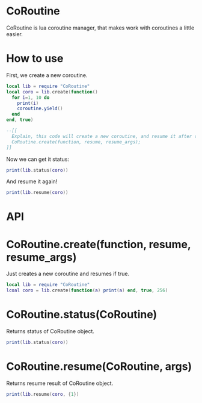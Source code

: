 # CoRoutine
CoRoutine is lua coroutine manager, that makes work with coroutines a little easier.

# How to use
First, we create a new coroutine.

```lua
local lib = require "CoRoutine"
local coro = lib.create(function()
  for i=1, 10 do
    print(i)
    coroutine.yield()
  end
end, true)

--[[
  Explain, this code will create a new coroutine, and resume it after creating. 
  CoRoutine.create(function, resume, resume_args);
]]
```

Now we can get it status:
```lua
print(lib.status(coro))
```

And resume it again!
```lua
print(lib.resume(coro))
```

# API

# CoRoutine.create(function, resume, resume_args)
Just creates a new coroutine and resumes if true.
```lua
local lib = require "CoRoutine"
lcoal coro = lib.create(function(a) print(a) end, true, 256)
```

# CoRoutine.status(CoRoutine)
Returns status of CoRoutine object.
```lua
print(lib.status(coro))
```

# CoRoutine.resume(CoRoutine, args)
Returns resume result of CoRoutine object.
```lua
print(lib.resume(coro, {1})
```
